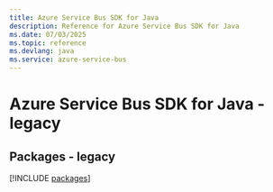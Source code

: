 ```yaml
---
title: Azure Service Bus SDK for Java
description: Reference for Azure Service Bus SDK for Java
ms.date: 07/03/2025
ms.topic: reference
ms.devlang: java
ms.service: azure-service-bus
---
```

# Azure Service Bus SDK for Java - legacy
## Packages - legacy
[!INCLUDE [packages](service-bus-index.md)]